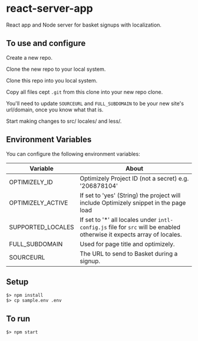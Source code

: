 # react-server-app
React app and Node server for basket signups with localization.

## To use and configure
Create a new repo.

Clone the new repo to your local system.

Clone this repo into you local system.

Copy all files cept `.git` from this clone into your new repo clone.

You'll need to update `SOURCEURL` and `FULL_SUBDOMAIN` to be your new site's url/domain, once you know what that is.

Start making changes to src/ locales/ and less/.


## Environment Variables

You can configure the following environment variables:

|Variable|About|
|--------|-----|
| OPTIMIZELY_ID | Optimizely Project ID (not a secret) e.g. '206878104' |
| OPTIMIZELY_ACTIVE | If set to 'yes' (String) the project will include Optimizely snippet in the page load |
| SUPPORTED_LOCALES | If set to '*' all locales under `intl-config.js` file for `src` will be enabled otherwise it expects array of locales.
| FULL_SUBDOMAIN | Used for page title and optimizely.
| SOURCEURL | The URL to send to Basket during a signup.

## Setup

```
$> npm install
$> cp sample.env .env
```

## To run

```
$> npm start
```


